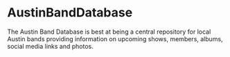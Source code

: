 # AustinBandDatabase

The Austin Band Database is best at being a central repository for local Austin bands providing information on upcoming shows, members, albums, social media links and photos.